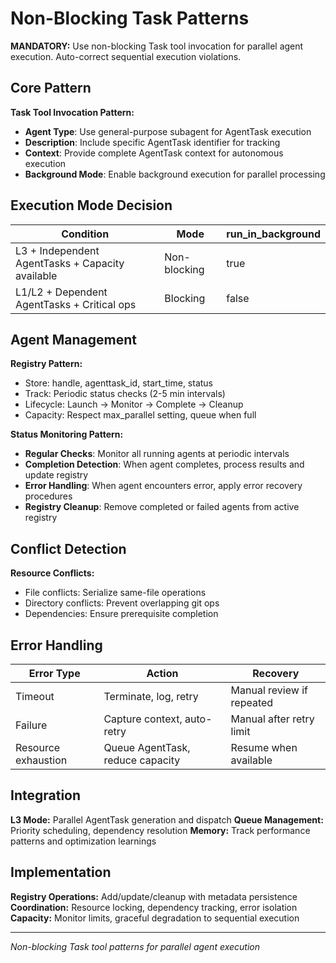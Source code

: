 # Non-Blocking Task Patterns

**MANDATORY:** Use non-blocking Task tool invocation for parallel agent execution. Auto-correct sequential execution violations.

## Core Pattern

**Task Tool Invocation Pattern:**
- **Agent Type**: Use general-purpose subagent for AgentTask execution
- **Description**: Include specific AgentTask identifier for tracking
- **Context**: Provide complete AgentTask context for autonomous execution
- **Background Mode**: Enable background execution for parallel processing

## Execution Mode Decision

| Condition | Mode | run_in_background |
|-----------|------|------------------|
| L3 + Independent AgentTasks + Capacity available | Non-blocking | true |
| L1/L2 + Dependent AgentTasks + Critical ops | Blocking | false |

## Agent Management

**Registry Pattern:**
- Store: handle, agenttask_id, start_time, status
- Track: Periodic status checks (2-5 min intervals)
- Lifecycle: Launch → Monitor → Complete → Cleanup
- Capacity: Respect max_parallel setting, queue when full

**Status Monitoring Pattern:**
- **Regular Checks**: Monitor all running agents at periodic intervals
- **Completion Detection**: When agent completes, process results and update registry
- **Error Handling**: When agent encounters error, apply error recovery procedures
- **Registry Cleanup**: Remove completed or failed agents from active registry

## Conflict Detection

**Resource Conflicts:**
- File conflicts: Serialize same-file operations
- Directory conflicts: Prevent overlapping git ops
- Dependencies: Ensure prerequisite completion

## Error Handling

| Error Type | Action | Recovery |
|------------|--------|----------|
| Timeout | Terminate, log, retry | Manual review if repeated |
| Failure | Capture context, auto-retry | Manual after retry limit |
| Resource exhaustion | Queue AgentTask, reduce capacity | Resume when available |

## Integration

**L3 Mode:** Parallel AgentTask generation and dispatch
**Queue Management:** Priority scheduling, dependency resolution
**Memory:** Track performance patterns and optimization learnings

## Implementation

**Registry Operations:** Add/update/cleanup with metadata persistence
**Coordination:** Resource locking, dependency tracking, error isolation
**Capacity:** Monitor limits, graceful degradation to sequential execution

---
*Non-blocking Task tool patterns for parallel agent execution*